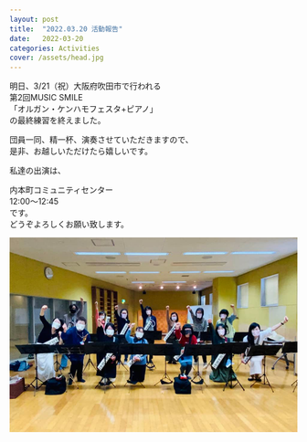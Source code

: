 ```yaml
---
layout: post
title:  "2022.03.20 活動報告"
date:   2022-03-20 
categories: Activities
cover: /assets/head.jpg
---
```


明日、3/21（祝）大阪府吹田市で行われる  
第2回MUSIC SMILE  
「オルガン・ケンハモフェスタ+ピアノ」  
の最終練習を終えました。  

団員一同、精一杯、演奏させていただきますので、  
是非、お越しいただけたら嬉しいです。  

私達の出演は、  
  
内本町コミュニティセンター  
12:00〜12:45  
です。  
どうぞよろしくお願い致します。  
  
<img border="0" src="/assets/20220320-1.jpg">  
